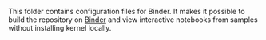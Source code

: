 This folder contains configuration files for Binder.
It makes it possible to build the repository on [Binder](https://mybinder.org/) and
view interactive notebooks from samples without installing kernel locally.
